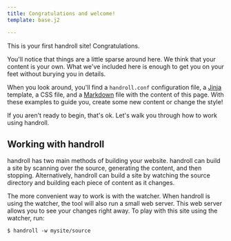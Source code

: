 ```yaml
---
title: Congratulations and welcome!
template: base.j2

---
```

This is your first handroll site! Congratulations.

You'll notice that things are a little sparse around here.
We think that your content is your own.
What we've included here is enough to get you on your feet
without burying you in details.

When you look around,
you'll find a `handroll.conf` configuration file,
a [Jinja](http://jinja.pocoo.org/) template,
a CSS file,
and a [Markdown](http://daringfireball.net/projects/markdown/) file
with the content of this page.
With these examples to guide you,
create some new content
or change the style!

If you aren't ready to begin,
that's ok.
Let's walk you through how to work
using handroll.

## Working with handroll

handroll has two main methods
of building your website.
handroll can build a site
by scanning over the source,
generating the content,
and then stopping.
Alternatively,
handroll can build a site
by watching the source directory
and building each piece of content
as it changes.

The more convenient way to work
is with the watcher.
When handroll is using the watcher,
the tool will also run a small web server.
This web server allows you to see your changes right away.
To play with this site
using the watcher, run:

```console
$ handroll -w mysite/source
```
